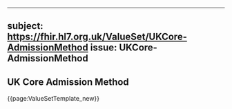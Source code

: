 
---
subject: https://fhir.hl7.org.uk/ValueSet/UKCore-AdmissionMethod
issue: UKCore-AdmissionMethod
---
## UK Core Admission Method

{{page:ValueSetTemplate_new}}
    
